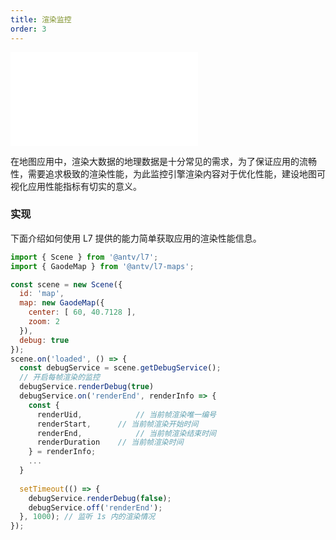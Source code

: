 ```yaml
---
title: 渲染监控
order: 3
---
```

<embed src="@/docs/api/common/style.md"></embed>

在地图应用中，渲染大数据的地理数据是十分常见的需求，为了保证应用的流畅性，需要追求极致的渲染性能，为此监控引擎渲染内容对于优化性能，建设地图可视化应用性能指标有切实的意义。

### 实现

下面介绍如何使用 L7 提供的能力简单获取应用的渲染性能信息。

```javascript
import { Scene } from '@antv/l7';
import { GaodeMap } from '@antv/l7-maps';

const scene = new Scene({
  id: 'map',
  map: new GaodeMap({
    center: [ 60, 40.7128 ],
    zoom: 2
  }),
  debug: true
});
scene.on('loaded', () => {
  const debugService = scene.getDebugService();
  // 开启每帧渲染的监控
  debugService.renderDebug(true)
  debugService.on('renderEnd', renderInfo => {
    const {
      renderUid,			// 当前帧渲染唯一编号
      renderStart,		// 当前帧渲染开始时间
      renderEnd,			// 当前帧渲染结束时间
      renderDuration	// 当前帧渲染时间
    } = renderInfo;
    ...
  }
                  
  setTimeout(() => {
    debugService.renderDebug(false);
    debugService.off('renderEnd');
  }, 1000); // 监听 1s 内的渲染情况
});
```

